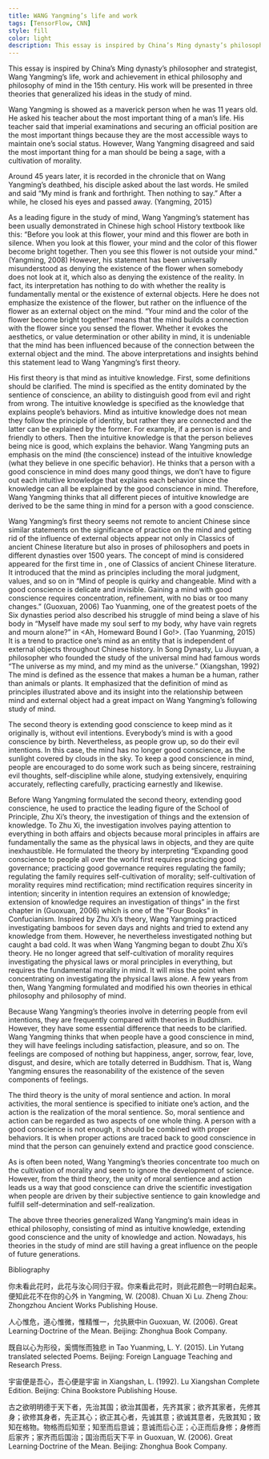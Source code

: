 ```yaml
---
title: WANG Yangming’s life and work
tags: [TensorFlow, CNN]
style: fill
color: light
description: This essay is inspired by China’s Ming dynasty’s philosopher and strategist, Wang Yangming’s life, work and achievement in ethical philosophy and philosophy of mind in the 15th century. His work will be presented in three theories that generalized his ideas in the study of mind.
---
```


This essay is inspired by China’s Ming dynasty’s philosopher and strategist, Wang Yangming’s life, work and achievement in ethical philosophy and philosophy of mind in the 15th century. His work will be presented in three theories that generalized his ideas in the study of mind.

Wang Yangming is showed as a maverick person when he was 11 years old. He asked his teacher about the most important thing of a man’s life. His teacher said that imperial examinations and securing an official position are the most important things because they are the most accessible ways to maintain one’s social status. However, Wang Yangming disagreed and said the most important thing for a man should be being a sage, with a cultivation of morality.

Around 45 years later, it is recorded in the chronicle that on Wang Yangming’s deathbed, his disciple asked about the last words. He smiled and said “My mind is frank and forthright. Then nothing to say.” After a while, he closed his eyes and passed away. (Yangming, 2015)

As a leading figure in the study of mind, Wang Yangming’s statement has been usually demonstrated in Chinese high school History textbook like this: “Before you look at this flower, your mind and this flower are both in silence. When you look at this flower, your mind and the color of this flower become bright together. Then you see this flower is not outside your mind.” (Yangming, 2008) However, his statement has been universally misunderstood as denying the existence of the flower when somebody does not look at it, which also as denying the existence of the reality. In fact, its interpretation has nothing to do with whether the reality is fundamentally mental or the existence of external objects. Here he does not emphasize the existence of the flower, but rather on the influence of the flower as an external object on the mind. “Your mind and the color of the flower become bright together” means that the mind builds a connection with the flower since you sensed the flower. Whether it evokes the aesthetics, or value determination or other ability in mind, it is undeniable that the mind has been influenced because of the connection between the external object and the mind. The above interpretations and insights behind this statement lead to Wang Yangming’s first theory.

His first theory is that mind as intuitive knowledge. First, some definitions should be clarified. The mind is specified as the entity dominated by the sentience of conscience, an ability to distinguish good from evil and right from wrong. The intuitive knowledge is specified as the knowledge that explains people’s behaviors. Mind as intuitive knowledge does not mean they follow the principle of identity, but rather they are connected and the latter can be explained by the former. For example, if a person is nice and friendly to others. Then the intuitive knowledge is that the person believes being nice is good, which explains the behavior. Wang Yangming puts an emphasis on the mind (the conscience) instead of the intuitive knowledge (what they believe in one specific behavior). He thinks that a person with a good conscience in mind does many good things, we don’t have to figure out each intuitive knowledge that explains each behavior since the knowledge can all be explained by the good conscience in mind. Therefore, Wang Yangming thinks that all different pieces of intuitive knowledge are derived to be the same thing in mind for a person with a good conscience.

Wang Yangming’s first theory seems not remote to ancient Chinese since similar statements on the significance of practice on the mind and getting rid of the influence of external objects appear not only in Classics of ancient Chinese literature but also in proses of philosophers and poets in different dynasties over 1500 years. The concept of mind is considered appeared for the first time in <Book of Documents>, one of Classics of ancient Chinese literature. It introduced that the mind as principles including the moral judgment, values, and so on in “Mind of people is quirky and changeable. Mind with a good conscience is delicate and invisible. Gaining a mind with good conscience requires concentration, refinement, with no bias or too many changes.” (Guoxuan, 2006) Tao Yuanming, one of the greatest poets of the Six dynasties period also described his struggle of mind being a slave of his body in “Myself have made my soul serf to my body, why have vain regrets and mourn alone?” in <Ah, Homeward Bound I Go!>.  (Tao Yuanming, 2015) It is a trend to practice one’s mind as an entity that is independent of external objects throughout Chinese history. In Song Dynasty, Lu Jiuyuan, a philosopher who founded the study of the universal mind had famous words “The universe as my mind, and my mind as the universe.” (Xiangshan, 1992) The mind is defined as the essence that makes a human be a human, rather than animals or plants. It emphasized that the definition of mind as principles illustrated above and its insight into the relationship between mind and external object had a great impact on Wang Yangming’s following study of mind.

The second theory is extending good conscience to keep mind as it originally is, without evil intentions. Everybody’s mind is with a good conscience by birth. Nevertheless, as people grow up, so do their evil intentions. In this case, the mind has no longer good conscience, as the sunlight covered by clouds in the sky. To keep a good conscience in mind, people are encouraged to do some work such as being sincere, restraining evil thoughts, self-discipline while alone, studying extensively, enquiring accurately, reflecting carefully, practicing earnestly and likewise.

Before Wang Yangming formulated the second theory, extending good conscience, he used to practice the leading figure of the School of Principle, Zhu Xi’s theory, the investigation of things and the extension of knowledge. To Zhu Xi, the investigation involves paying attention to everything in both affairs and objects because moral principles in affairs are fundamentally the same as the physical laws in objects, and they are quite inexhaustible. He formulated the theory by interpreting “Expanding good conscience to people all over the world first requires practicing good governance; practicing good governance requires regulating the family; regulating the family requires self-cultivation of morality; self-cultivation of morality requires mind rectification; mind rectification requires sincerity in intention; sincerity in intention requires an extension of knowledge; extension of knowledge requires an investigation of things” in the first chapter in <Great Learning> (Guoxuan, 2006) which is one of the "Four Books" in Confucianism. Inspired by Zhu Xi’s theory, Wang Yangming practiced investigating bamboos for seven days and nights and tried to extend any knowledge from them. However, he nevertheless investigated nothing but caught a bad cold. It was when Wang Yangming began to doubt Zhu Xi’s theory. He no longer agreed that self-cultivation of morality requires investigating the physical laws or moral principles in everything, but requires the fundamental morality in mind. It will miss the point when concentrating on investigating the physical laws alone. A few years from then, Wang Yangming formulated and modified his own theories in ethical philosophy and philosophy of mind.

Because Wang Yangming’s theories involve in deterring people from evil intentions, they are frequently compared with theories in Buddhism. However, they have some essential difference that needs to be clarified. Wang Yangming thinks that when people have a good conscience in mind, they will have feelings including satisfaction, pleasure, and so on. The feelings are composed of nothing but happiness, anger, sorrow, fear, love, disgust, and desire, which are totally deterred in Buddhism. That is, Wang Yangming ensures the reasonability of the existence of the seven components of feelings.

The third theory is the unity of moral sentience and action. In moral activities, the moral sentience is specified to initiate one’s action, and the action is the realization of the moral sentience. So, moral sentience and action can be regarded as two aspects of one whole thing.
A person with a good conscience is not enough, it should be combined with proper behaviors. It is when proper actions are traced back to good conscience in mind that the person can genuinely extend and practice good conscience.

As is often been noted, Wang Yangming’s theories concentrate too much on the cultivation of morality and seem to ignore the development of science. However, from the third theory, the unity of moral sentience and action leads us a way that good conscience can drive the scientific investigation when people are driven by their subjective sentience to gain knowledge and fulfill self-determination and self-realization.

The above three theories generalized Wang Yangming’s main ideas in ethical philosophy, consisting of mind as intuitive knowledge, extending good conscience and the unity of knowledge and action. Nowadays, his theories in the study of mind are still having a great influence on the people of future generations.








Bibliography

你未看此花时，此花与汝心同归于寂。你来看此花时，则此花颜色一时明白起来。便知此花不在你的心外 in Yangming, W. (2008). Chuan Xi Lu. Zheng Zhou: Zhongzhou Ancient Works Publishing House.

人心惟危，道心惟微，惟精惟一，允执厥中in Guoxuan, W. (2006). Great Learning·Doctrine of the Mean. Beijing: Zhonghua Book Company.

既自以心为形役，奚惆怅而独悲 in Tao Yuanming, L. Y. (2015). Lin Yutang translated selected Poems. Beijing: Foreign Language Teaching and Research Press.

宇宙便是吾心，吾心便是宇宙 in Xiangshan, L. (1992). Lu Xiangshan Complete Edition. Beijing: China Bookstore Publishing House.

古之欲明明德于天下者，先治其国；欲治其国者，先齐其家；欲齐其家者，先修其身；欲修其身者，先正其心；欲正其心者，先诚其意；欲诚其意者，先致其知；致知在格物。物格而后知至；知至而后意诚；意诚而后心正；心正而后身修；身修而后家齐；家齐而后国治；国治而后天下平 in Guoxuan, W. (2006). Great Learning·Doctrine of the Mean. Beijing: Zhonghua Book Company.


